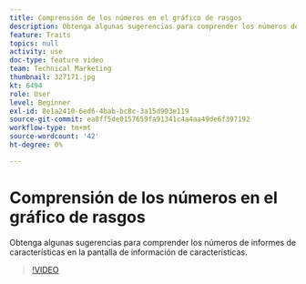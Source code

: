 ```yaml
---
title: Comprensión de los números en el gráfico de rasgos
description: Obtenga algunas sugerencias para comprender los números de informes de características en la pantalla de información de características.
feature: Traits
topics: null
activity: use
doc-type: feature video
team: Technical Marketing
thumbnail: 327171.jpg
kt: 6494
role: User
level: Beginner
exl-id: 8e1a2410-6ed6-4bab-bc8c-3a15d903e119
source-git-commit: ea8ff5de0157659fa91341c4a4aa49de6f397192
workflow-type: tm+mt
source-wordcount: '42'
ht-degree: 0%

---
```


# Comprensión de los números en el gráfico de rasgos

Obtenga algunas sugerencias para comprender los números de informes de características en la pantalla de información de características.

>[!VIDEO](https://video.tv.adobe.com/v/327171/?quality=12&learn=on)
